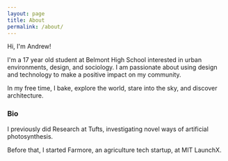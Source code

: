 ```yaml
---
layout: page
title: About
permalink: /about/
---
```


Hi, I'm Andrew! 

I'm a 17 year old student at Belmont High School interested in urban environments, design, and sociology. I am passionate about using design and technology to make a positive impact on my community. 

In my free time, I bake, explore the world, stare into the sky, and discover architecture.

### Bio

I previously did Research at Tufts, investigating novel ways of artificial photosynthesis.

Before that, I started Farmore, an agriculture tech startup, at MIT LaunchX.
